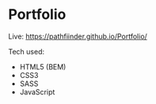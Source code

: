 # Portfolio

Live: https://pathfiinder.github.io/Portfolio/

Tech used:
- HTML5 (BEM)
- CSS3
- SASS
- JavaScript
